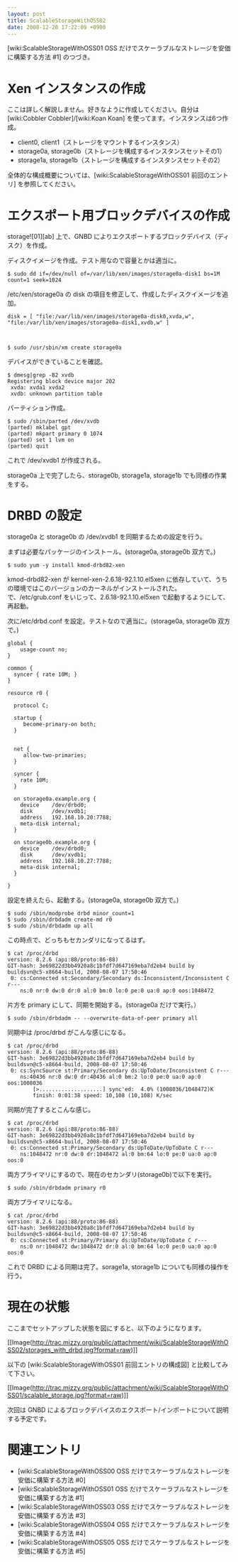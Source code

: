 ```yaml
---
layout: post
title: ScalableStorageWithOSS02
date: 2008-12-28 17:22:09 +0900
---
```



[wiki:ScalableStorageWithOSS01 OSS だけでスケーラブルなストレージを安価に構築する方法 #1] のつづき。

# Xen インスタンスの作成

ここは詳しく解説しません。好きなように作成してください。自分は [wiki:Cobbler Cobbler]/[wiki:Koan Koan] を使ってます。インスタンスは6つ作成。

* client0, client1（ストレージをマウントするインスタンス）
* storage0a, storage0b（ストレージを構成するインスタンスセットその1）
* storage1a, storage1b（ストレージを構成するインスタンスセットその2）

全体的な構成概要については、[wiki:ScalableStorageWithOSS01 前回のエントリ] を参照してください。

# エクスポート用ブロックデバイスの作成

storage![01][ab] 上で、GNBD によりエクスポートするブロックデバイス（ディスク）を作成。

ディスクイメージを作成。テスト用なので容量とかは適当に。

	
	$ sudo dd if=/dev/null of=/var/lib/xen/images/storage0a-disk1 bs=1M count=1 seek=1024
	

/etc/xen/storage0a の disk の項目を修正して、作成したディスクイメージを追加。

	
	disk = [ "file:/var/lib/xen/images/storage0a-disk0,xvda,w", "file:/var/lib/xen/images/storage0a-disk1,xvdb,w" ] 
	

	
	$ sudo /usr/sbin/xm create storage0a
	

デバイスができていることを確認。

	
	$ dmesg|grep -B2 xvdb
	Registering block device major 202
	 xvda: xvda1 xvda2
	 xvdb: unknown partition table 
	

パーティション作成。

	
	$ sudo /sbin/parted /dev/xvdb
	(parted) mklabel gpt
	(parted) mkpart primary 0 1074
	(parted) set 1 lvm on
	(parted) quit
	

これで /dev/xvdb1 が作成される。

storage0a 上で完了したら、storage0b, storage1a, storage1b でも同様の作業をする。


# DRBD の設定

storage0a と storage0b の /dev/xvdb1 を同期するための設定を行う。

まずは必要なパッケージのインストール。(storage0a, storage0b 双方で。)

	
	$ sudo yum -y install kmod-drbd82-xen
	

kmod-drbd82-xen が kernel-xen-2.6.18-92.1.10.el5xen に依存していて、うちの環境ではこのバージョンのカーネルがインストールされた。で、/etc/grub.conf をいじって、2.6.18-92.1.10.el5xen で起動するようにして、再起動。

次に/etc/drbd.conf を設定。テストなので適当に。(storage0a, storage0b 双方で。)

	
	global {
	    usage-count no;
	}
	
	common {
	  syncer { rate 10M; }
	}
	
	resource r0 {
	
	  protocol C;
	
	  startup {
	     become-primary-on both;
	  }
	
	
	  net {
	     allow-two-primaries;
	  }
	
	  syncer {
	    rate 10M;
	  }
	
	  on storage0a.example.org {
	    device    /dev/drbd0;
	    disk      /dev/xvdb1;
	    address   192.168.10.20:7788;
	    meta-disk internal;
	  }
	
	  on storage0b.example.org {
	    device    /dev/drbd0;
	    disk      /dev/xvdb1;
	    address   192.168.10.27:7788;
	    meta-disk internal;
	  }
	
	} 
	

設定を終えたら、起動する。(storage0a, storage0b 双方で。)

	
	$ sudo /sbin/modprobe drbd minor_count=1
	$ sudo /sbin/drbdadm create-md r0
	$ sudo /sbin/drbdadm up all
	

この時点で、どっちもセカンダリになってるはず。

	
	$ cat /proc/drbd
	version: 8.2.6 (api:88/proto:86-88)
	GIT-hash: 3e69822d3bb4920a8c1bfdf7d647169eba7d2eb4 build by buildsvn@c5-x8664-build, 2008-08-07 17:50:46
	 0: cs:Connected st:Secondary/Secondary ds:Inconsistent/Inconsistent C r---
	    ns:0 nr:0 dw:0 dr:0 al:0 bm:0 lo:0 pe:0 ua:0 ap:0 oos:1048472
	

片方を primary にして、同期を開始する。(storage0a だけで実行。）

	
	$ sudo /sbin/drbdadm -- --overwrite-data-of-peer primary all
	

同期中は /proc/drbd がこんな感じになる。

	
	$ cat /proc/drbd
	version: 8.2.6 (api:88/proto:86-88)
	GIT-hash: 3e69822d3bb4920a8c1bfdf7d647169eba7d2eb4 build by buildsvn@c5-x8664-build, 2008-08-07 17:50:46
	 0: cs:SyncSource st:Primary/Secondary ds:UpToDate/Inconsistent C r---
	    ns:40436 nr:0 dw:0 dr:40436 al:0 bm:2 lo:0 pe:0 ua:0 ap:0 oos:1008036
	        [>....................] sync'ed:  4.0% (1008036/1048472)K
	        finish: 0:01:38 speed: 10,108 (10,108) K/sec
	

同期が完了するとこんな感じ。

	
	$ cat /proc/drbd
	version: 8.2.6 (api:88/proto:86-88)
	GIT-hash: 3e69822d3bb4920a8c1bfdf7d647169eba7d2eb4 build by buildsvn@c5-x8664-build, 2008-08-07 17:50:46
	 0: cs:Connected st:Primary/Secondary ds:UpToDate/UpToDate C r---
	    ns:1048472 nr:0 dw:0 dr:1048472 al:0 bm:64 lo:0 pe:0 ua:0 ap:0 oos:0
	

両方プライマリにするので、現在のセカンダリ(storage0b)で以下を実行。

	
	$ sudo /sbin/drbdadm primary r0
	

両方プライマリになる。

	
	$ cat /proc/drbd
	version: 8.2.6 (api:88/proto:86-88)
	GIT-hash: 3e69822d3bb4920a8c1bfdf7d647169eba7d2eb4 build by buildsvn@c5-x8664-build, 2008-08-07 17:50:46
	 0: cs:Connected st:Primary/Primary ds:UpToDate/UpToDate C r---
	    ns:0 nr:1048472 dw:1048472 dr:0 al:0 bm:64 lo:0 pe:0 ua:0 ap:0 oos:0
	

これで DRBD による同期は完了。sorage1a, storage1b についても同様の操作を行う。

# 現在の状態

ここまでセットアップした状態を図にすると、以下のようになります。

[[Image(http://trac.mizzy.org/public/attachment/wiki/ScalableStorageWithOSS02/storages_with_drbd.jpg?format=raw)]]

以下の [wiki:ScalableStorageWithOSS01 前回エントリの構成図] と比較してみて下さい。 

[[Image(http://trac.mizzy.org/public/attachment/wiki/ScalableStorageWithOSS01/scalable_storage.jpg?format=raw)]]

次回は GNBD によるブロックデバイスのエクスポート/インポートについて説明する予定です。

# 関連エントリ

* [wiki:ScalableStorageWithOSS00 OSS だけでスケーラブルなストレージを安価に構築する方法 #0]
* [wiki:ScalableStorageWithOSS01 OSS だけでスケーラブルなストレージを安価に構築する方法 #1]
* [wiki:ScalableStorageWithOSS03 OSS だけでスケーラブルなストレージを安価に構築する方法 #3]
* [wiki:ScalableStorageWithOSS04 OSS だけでスケーラブルなストレージを安価に構築する方法 #4]
* [wiki:ScalableStorageWithOSS05 OSS だけでスケーラブルなストレージを安価に構築する方法 #5]
